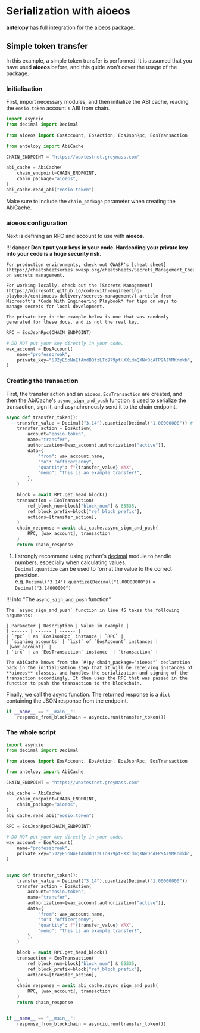 # Serialization with aioeos

**antelopy** has full integration for the [aioeos](https://github.com/ulamlabs/aioeos/) package. 

## Simple token transfer
In this example, a simple token transfer is performed. It is assumed that you have used **aioeos** before, and this guide won't cover the usage of the package.

### Initialisation
First, import necessary modules, and then initialize the ABI cache, reading the `eosio.token` account's ABI from chain.

```py hl_lines="10-14" linenums="1"
import asyncio
from decimal import Decimal

from aioeos import EosAccount, EosAction, EosJsonRpc, EosTransaction

from antelopy import AbiCache

CHAIN_ENDPOINT = "https://waxtestnet.greymass.com"

abi_cache = AbiCache(
    chain_endpoint=CHAIN_ENDPOINT,
    chain_package="aioeos",
)
abi_cache.read_abi("eosio.token")
```
Make sure to include the `chain_package` parameter when creating the AbiCache.

### aioeos configuration

Next is defining an RPC and account to use with **aioeos**.

!!! danger
    **Don't put your keys in your code. Hardcoding your private key into your code is a huge security risk.**

    For production environments, check out OWASP's [cheat sheet](https://cheatsheetseries.owasp.org/cheatsheets/Secrets_Management_Cheat_Sheet.html) on secrets management.

    For working locally, check out the [Secrets Management](https://microsoft.github.io/code-with-engineering-playbook/continuous-delivery/secrets-management/) article from Microsoft's *Code With Engineering Playbook* for tips on ways to manage secrets for local development. 

    The private key in the example below is one that was randomly generated for these docs, and is not the real key.

``` py linenums="16"
RPC = EosJsonRpc(CHAIN_ENDPOINT)

# DO NOT put your key directly in your code.
wax_account = EosAccount(
    name="professoroak",
    private_key="5J2yE5oNnEfAmdBQtzLTo979ptHXXidmQXNvDcAFP9AJVMKnmkb",
)
```

### Creating the transaction
 
First, the transfer action and an `aioeos.EosTransaction` are created, and then the AbiCache's `async_sign_and_push` function is used to serialize the transaction, sign it, and asynchronously send it to the chain endpoint.

``` py hl_lines="21-24" linenums="25" 
async def transfer_token():
    transfer_value = Decimal("3.14").quantize(Decimal("1.00000000")) # (1)!
    transfer_action = EosAction(
        account="eosio.token",
        name="transfer",
        authorization=[wax_account.authorization("active")],
        data={
            "from": wax_account.name,
            "to": "officerjenny",
            "quantity": f"{transfer_value} WAX",
            "memo": "This is an example transfer!",
        },
    )

    block = await RPC.get_head_block()
    transaction = EosTransaction(
        ref_block_num=block["block_num"] & 65535,
        ref_block_prefix=block["ref_block_prefix"],
        actions=[transfer_action],
    )
    chain_response = await abi_cache.async_sign_and_push(
        RPC, [wax_account], transaction
    )
    return chain_response
```

1. I strongly recommend using python's [decimal](https://docs.python.org/3/library/decimal.html) module to handle numbers, especially when calculating values.  
`Decimal.quantize` can be used to format the value to the correct precision.  
e.g. `Decimal("3.14").quantize(Decimal("1.00000000"))` = `Decimal("3.14000000")`


!!! info "The `async_sign_and_push` function"
    
    
    The `async_sign_and_push` function in line 45 takes the following arguments:  
    
    | Parameter | Description | Value in example |
    | ------ | ------ | ------ |
    | `rpc` | an `EosJsonRpc` instance | `RPC` |
    | `signing_accounts` | `list` of `EosAccount` instances | `[wax_account]` |
    | `trx` | an `EosTransaction` instance  | `transaction` |
    
    The AbiCache knows from the `#!py chain_package="aioeos"` declaration back in the initialisation step that it will be receiving instances of **aioeos** classes, and handles the serialization and signing of the transaction accordingly. It then uses the RPC that was passed in the function to push the transaction to the blockchain.
    
Finally, we call the async function. The returned response is a `dict` containing the JSON response from the endpoint.

``` py linenums="51"
if __name__ == "__main__":
    response_from_blockchain = asyncio.run(transfer_token())
```

### The whole script

``` py linenums="1"
import asyncio
from decimal import Decimal

from aioeos import EosAccount, EosAction, EosJsonRpc, EosTransaction

from antelopy import AbiCache

CHAIN_ENDPOINT = "https://waxtestnet.greymass.com"

abi_cache = AbiCache(
    chain_endpoint=CHAIN_ENDPOINT,
    chain_package="aioeos",
)
abi_cache.read_abi("eosio.token")

RPC = EosJsonRpc(CHAIN_ENDPOINT)

# DO NOT put your key directly in your code.
wax_account = EosAccount(
    name="professoroak",
    private_key="5J2yE5oNnEfAmdBQtzLTo979ptHXXidmQXNvDcAFP9AJVMKnmkb",
)


async def transfer_token():
    transfer_value = Decimal("3.14").quantize(Decimal("1.00000000"))
    transfer_action = EosAction(
        account="eosio.token",
        name="transfer",
        authorization=[wax_account.authorization("active")],
        data={
            "from": wax_account.name,
            "to": "officerjenny",
            "quantity": f"{transfer_value} WAX",
            "memo": "This is an example transfer!",
        },
    )

    block = await RPC.get_head_block()
    transaction = EosTransaction(
        ref_block_num=block["block_num"] & 65535,
        ref_block_prefix=block["ref_block_prefix"],
        actions=[transfer_action],
    )
    chain_response = await abi_cache.async_sign_and_push(
        RPC, [wax_account], transaction
    )
    return chain_response


if __name__ == "__main__":
    response_from_blockchain = asyncio.run(transfer_token())
```